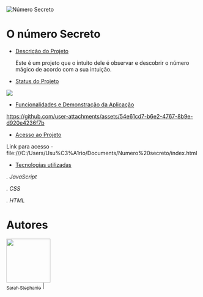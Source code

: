 ![Número Secreto](https://github.com/user-attachments/assets/0496a5e4-5770-4fd5-a1cd-18fd95e75010)
<h1 align=> O número Secreto </h1>

* [Descrição do Projeto](#descrição-do-projeto)
  
  Este é um projeto que o intuito dele é observar e descobrir o número mágico de acordo com a sua intuição. 
* [Status do Projeto](#status-do-Projeto)
<p align=>
<img loading="lazy" src="http://img.shields.io/static/v1?label=STATUS&message=Finalizado&color=GREEN&style=for-the-badge"/>
</p>

* [Funcionalidades e Demonstração da Aplicação](#funcionalidades-e-demonstração-da-aplicação)

https://github.com/user-attachments/assets/54e61cd7-b6e2-4767-8b9e-d920e4236f7b

* [Acesso ao Projeto](#acesso-ao-projeto)
  
Link para acesso - file:///C:/Users/Usu%C3%A1rio/Documents/Numero%20secreto/index.html

* [Tecnologias utilizadas](#tecnologias-utilizadas)

*. JavaScript*

*. CSS*

*. HTML*

# Autores

[<img loading="lazy" src="https://github.com/user-attachments/assets/81f89c1b-34bd-4c75-85d4-7d07386a0eba" width=115><br><sub>Sarah Stephanie</sub>](https://github.com/Sarahsteoli)   |
